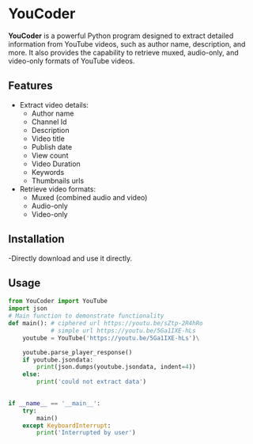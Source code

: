 # YouCoder

**YouCoder** is a powerful Python program designed to extract detailed information from YouTube videos, such as author name, description, and more. It also provides the capability to retrieve muxed, audio-only, and video-only formats of YouTube videos.

## Features

- Extract video details:
  - Author name
  - Channel Id
  - Description
  - Video title
  - Publish date
  - View count
  - Video Duration
  - Keywords
  - Thumbnails urls
- Retrieve video formats:
  - Muxed (combined audio and video)
  - Audio-only
  - Video-only

## Installation 
-Directly download and use it directly.

## Usage
```python
from YouCoder import YouTube
import json
# Main function to demonstrate functionality
def main(): # ciphered url https://youtu.be/sZtp-2R4hRo
            # simple url https://youtu.be/5Ga1IXE-hLs
    youtube = YouTube('https://youtu.be/5Ga1IXE-hLs')\

    youtube.parse_player_response()
    if youtube.jsondata:
        print(json.dumps(youtube.jsondata, indent=4))
    else:
        print('could not extract data')
    

if __name__ == '__main__':
    try:
        main()
    except KeyboardInterrupt:
        print('Interrupted by user')
```
